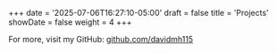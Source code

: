 +++
date = '2025-07-06T16:27:10-05:00'
draft = false
title = 'Projects'
showDate = false 
weight = 4
+++

For more, visit my GitHub: [github.com/davidmh115](https://github.com/davidmh115)